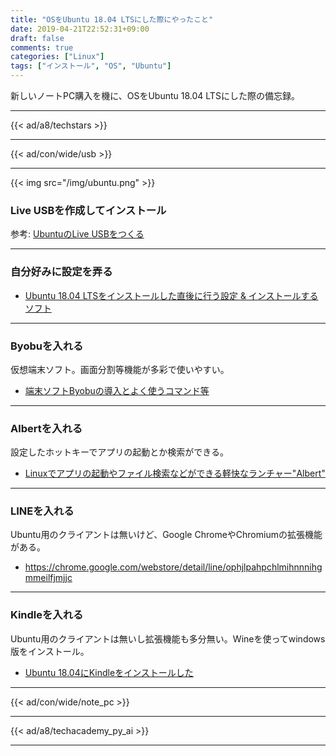 ```yaml
---
title: "OSをUbuntu 18.04 LTSにした際にやったこと"
date: 2019-04-21T22:52:31+09:00
draft: false
comments: true
categories: ["Linux"]
tags: ["インストール", "OS", "Ubuntu"]
---
```


新しいノートPC購入を機に、OSをUbuntu 18.04 LTSにした際の備忘録。

<!--more-->

---

{{< ad/a8/techstars >}}

---

{{< ad/con/wide/usb >}}

---

{{< img src="/img/ubuntu.png" >}}

### Live USBを作成してインストール

参考: [UbuntuのLive USBをつくる](https://blog.mktia.com/how-to-make-ubuntu-live-usb/)

---

### 自分好みに設定を弄る

 - [Ubuntu 18.04 LTSをインストールした直後に行う設定 & インストールするソフト](https://sicklylife.jp/ubuntu/1804/settings.html)

---

### Byobuを入れる

仮想端末ソフト。画面分割等機能が多彩で使いやすい。

 - [端末ソフトByobuの導入とよく使うコマンド等](https://www.ted027.com/post/byobu)

---

### Albertを入れる

設定したホットキーでアプリの起動とか検索ができる。

 - [Linuxでアプリの起動やファイル検索などができる軽快なランチャー"Albert"](http://ich.hatenadiary.com/entry/launcher_on_ubuntu)

---

### LINEを入れる

Ubuntu用のクライアントは無いけど、Google ChromeやChromiumの拡張機能がある。

 - https://chrome.google.com/webstore/detail/line/ophjlpahpchlmihnnnihgmmeilfjmjjc

---

### Kindleを入れる

Ubuntu用のクライアントは無いし拡張機能も多分無い。Wineを使ってwindows版をインストール。

 - [Ubuntu 18.04にKindleをインストールした](https://www.ted027.com/post/ubuntu-kindle)

---

{{< ad/con/wide/note_pc >}}

---

{{< ad/a8/techacademy_py_ai >}}

---
